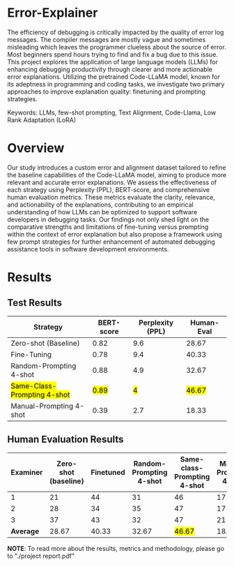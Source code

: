 # Error-Explainer
The efficiency of debugging is critically impacted by the quality of error log messages. The compiler
messages are mostly vague and sometimes misleading which leaves the programmer clueless about the
source of error. Most beginners spend hours trying to find and fix a bug due to this issue. This project explores
the application of large language models (LLMs) for enhancing debugging productivity through clearer and
more actionable error explanations. Utilizing the pretrained Code-LLaMA model, known for its adeptness in
programming and coding tasks, we investigate two primary approaches to improve explanation quality: finetuning and prompting strategies.

Keywords: LLMs, few-shot prompting, Text Alignment, Code-Llama, Low Rank Adaptation (LoRA)

<!---
## Why not ChatGPT?
Yes, you can simply use ChatGPT but:
1. It is close-sourced and as an engineer it becomes hard to understand, improve or evaluate it's performance
2. It is slow. GPT-4o  
-->

# Overview
Our study introduces a custom error and alignment dataset tailored to refine the baseline capabilities of the Code-LLaMA model, aiming to produce more relevant and accurate
error explanations. We assess the effectiveness of each strategy using Perplexity (PPL), BERT-score, and
comprehensive human evaluation metrics. These metrics evaluate the clarity, relevance, and actionability
of the explanations, contributing to an empirical understanding of how LLMs can be optimized to support
software developers in debugging tasks. Our findings not only shed light on the comparative strengths and
limitations of fine-tuning versus prompting within the context of error explanation but also propose a
framework using few prompt strategies for further enhancement of automated debugging assistance tools
in software development environments.

# Results

## Test Results
| Strategy                       | BERT-score | Perplexity (PPL) | Human-Eval |
|---------------------------------|------------|------------------|------------|
| Zero-shot (Baseline)            | 0.82       | 9.6              | 28.67      |
| Fine-Tuning                     | 0.78       | 9.4              | 40.33      |
| Random-Prompting 4-shot         | 0.88       | 4.9              | 32.67      |
| <mark>Same-Class-Prompting 4-shot</mark> | <mark>0.89</mark>   | <mark>4</mark>          | <mark>46.67</mark>  |
| Manual-Prompting 4-shot         | 0.39       | 2.7              | 18.33      |

## Human Evaluation Results
| Examiner  | Zero-shot (baseline) | Finetuned | Random-Prompting 4-shot | Same-class-Prompting 4-shot | Manual-Prompting 4-shot | GPT-4 |
|-----------|----------------------|-----------|-------------|-------------|-------------|-------|
| 1         | 21                   | 44        | 31          | 46          | 17          | 51    |
| 2 | 28                   | 34        | 35          | 47          | 17          | 49    |
| 3         | 37                   | 43        | 32          | 47          | 21          | 53    |
| **Average** | 28.67                | 40.33     | 32.67       | <mark>46.67 </mark>      | 18.33       | <mark>51</mark>   |

**NOTE**: To read more about the results, metrics and methodology, please go to "./project report.pdf"
